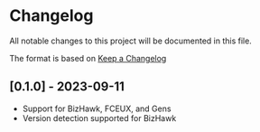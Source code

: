 # Changelog

All notable changes to this project will be documented in this file.

The format is based on [Keep a Changelog](https://keepachangelog.com/en/1.0.0/)

## [0.1.0] - 2023-09-11
- Support for BizHawk, FCEUX, and Gens
- Version detection supported for BizHawk
